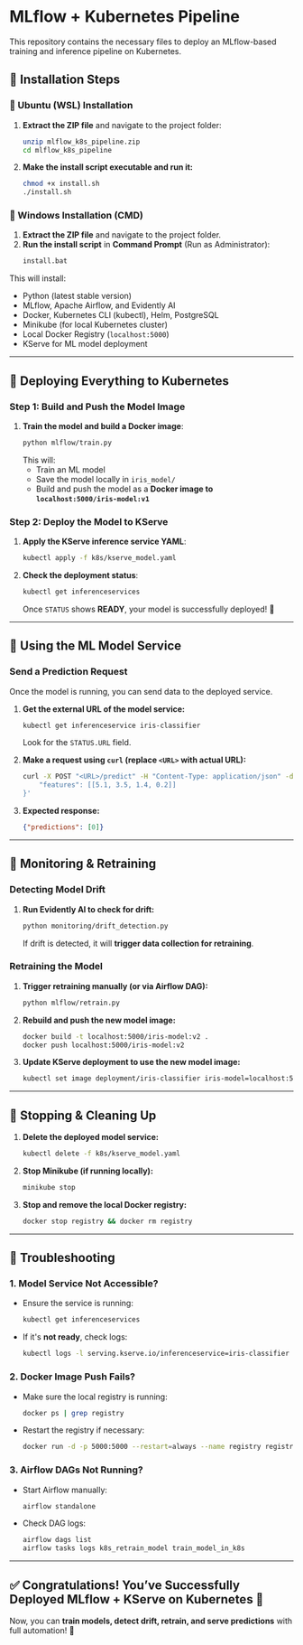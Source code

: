 # MLflow + Kubernetes Pipeline

This repository contains the necessary files to deploy an MLflow-based training and inference pipeline on Kubernetes.

## **🔹 Installation Steps**

### **📌 Ubuntu (WSL) Installation**
1. **Extract the ZIP file** and navigate to the project folder:
   ```bash
   unzip mlflow_k8s_pipeline.zip
   cd mlflow_k8s_pipeline
   ```
2. **Make the install script executable and run it:**
   ```bash
   chmod +x install.sh
   ./install.sh
   ```

### **📌 Windows Installation (CMD)**
1. **Extract the ZIP file** and navigate to the project folder.
2. **Run the install script** in **Command Prompt** (Run as Administrator):
   ```cmd
   install.bat
   ```

This will install:
- Python (latest stable version)
- MLflow, Apache Airflow, and Evidently AI
- Docker, Kubernetes CLI (kubectl), Helm, PostgreSQL
- Minikube (for local Kubernetes cluster)
- Local Docker Registry (`localhost:5000`)
- KServe for ML model deployment

---

## **🔹 Deploying Everything to Kubernetes**

### **Step 1: Build and Push the Model Image**
1. **Train the model and build a Docker image**:
   ```bash
   python mlflow/train.py
   ```
   This will:
   - Train an ML model
   - Save the model locally in `iris_model/`
   - Build and push the model as a **Docker image to `localhost:5000/iris-model:v1`**

### **Step 2: Deploy the Model to KServe**
1. **Apply the KServe inference service YAML**:
   ```bash
   kubectl apply -f k8s/kserve_model.yaml
   ```
2. **Check the deployment status**:
   ```bash
   kubectl get inferenceservices
   ```
   Once `STATUS` shows **READY**, your model is successfully deployed! 🚀

---

## **🔹 Using the ML Model Service**

### **Send a Prediction Request**
Once the model is running, you can send data to the deployed service.

1. **Get the external URL of the model service:**
   ```bash
   kubectl get inferenceservice iris-classifier
   ```
   Look for the `STATUS.URL` field.

2. **Make a request using `curl` (replace `<URL>` with actual URL):**
   ```bash
   curl -X POST "<URL>/predict" -H "Content-Type: application/json" -d '{
       "features": [[5.1, 3.5, 1.4, 0.2]]
   }'
   ```
3. **Expected response:**
   ```json
   {"predictions": [0]}
   ```

---

## **🔹 Monitoring & Retraining**
### **Detecting Model Drift**
1. **Run Evidently AI to check for drift:**
   ```bash
   python monitoring/drift_detection.py
   ```
   If drift is detected, it will **trigger data collection for retraining**.

### **Retraining the Model**
1. **Trigger retraining manually (or via Airflow DAG):**
   ```bash
   python mlflow/retrain.py
   ```
2. **Rebuild and push the new model image:**
   ```bash
   docker build -t localhost:5000/iris-model:v2 .
   docker push localhost:5000/iris-model:v2
   ```
3. **Update KServe deployment to use the new model image:**
   ```bash
   kubectl set image deployment/iris-classifier iris-model=localhost:5000/iris-model:v2
   ```

---

## **🔹 Stopping & Cleaning Up**
1. **Delete the deployed model service:**
   ```bash
   kubectl delete -f k8s/kserve_model.yaml
   ```
2. **Stop Minikube (if running locally):**
   ```bash
   minikube stop
   ```
3. **Stop and remove the local Docker registry:**
   ```bash
   docker stop registry && docker rm registry
   ```

---

## **🔹 Troubleshooting**
### **1. Model Service Not Accessible?**
- Ensure the service is running:
  ```bash
  kubectl get inferenceservices
  ```
- If it's **not ready**, check logs:
  ```bash
  kubectl logs -l serving.kserve.io/inferenceservice=iris-classifier
  ```

### **2. Docker Image Push Fails?**
- Make sure the local registry is running:
  ```bash
  docker ps | grep registry
  ```
- Restart the registry if necessary:
  ```bash
  docker run -d -p 5000:5000 --restart=always --name registry registry:2
  ```

### **3. Airflow DAGs Not Running?**
- Start Airflow manually:
  ```bash
  airflow standalone
  ```
- Check DAG logs:
  ```bash
  airflow dags list
  airflow tasks logs k8s_retrain_model train_model_in_k8s
  ```

---

## **✅ Congratulations! You’ve Successfully Deployed MLflow + KServe on Kubernetes 🚀**

Now, you can **train models, detect drift, retrain, and serve predictions** with full automation! 🎯

